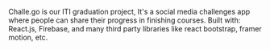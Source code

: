 Challe.go is our ITI graduation project, 
It's a social media challenges app where people can share their progress in finishing courses. 
Built with: React.js, Firebase, and many third party libraries like react bootstrap, framer motion, etc. 
